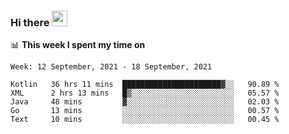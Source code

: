 ### Hi there <a href="https://www.gautamkrishnar.com/"><img src="https://media.giphy.com/media/hvRJCLFzcasrR4ia7z/giphy.gif" width="25px"></a>

📊 **This week I spent my time on**

<!--START_SECTION:waka-->
```text
Week: 12 September, 2021 - 18 September, 2021

Kotlin   36 hrs 11 mins  ██████████████████████▓░░   90.89 % 
XML      2 hrs 13 mins   █▒░░░░░░░░░░░░░░░░░░░░░░░   05.57 % 
Java     48 mins         ▓░░░░░░░░░░░░░░░░░░░░░░░░   02.03 % 
Go       13 mins         ░░░░░░░░░░░░░░░░░░░░░░░░░   00.57 % 
Text     10 mins         ░░░░░░░░░░░░░░░░░░░░░░░░░   00.45 % 
```
<!--END_SECTION:waka-->

